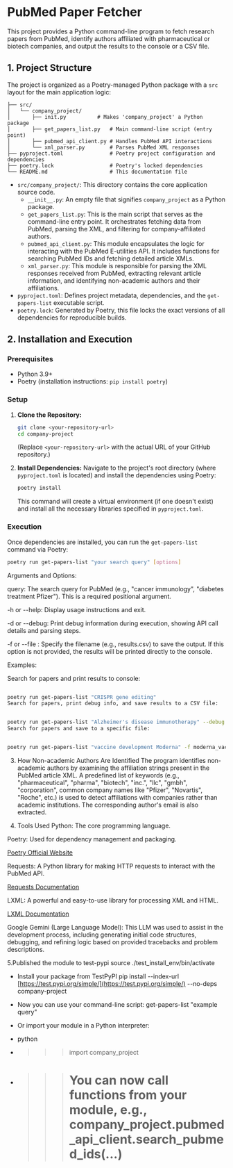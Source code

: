 # PubMed Paper Fetcher

This project provides a Python command-line program to fetch research papers from PubMed, identify authors affiliated with pharmaceutical or biotech companies, and output the results to the console or a CSV file.

## 1. Project Structure

The project is organized as a Poetry-managed Python package with a `src` layout for the main application logic:
```company-project/
├── src/
│   └── company_project/
│       ├── init.py          # Makes 'company_project' a Python package
│       ├── get_papers_list.py   # Main command-line script (entry point)
│       ├── pubmed_api_client.py # Handles PubMed API interactions
│       └── xml_parser.py        # Parses PubMed XML responses
├── pyproject.toml               # Poetry project configuration and dependencies
├── poetry.lock                  # Poetry's locked dependencies
└── README.md                    # This documentation file
```
* `src/company_project/`: This directory contains the core application source code.
    * `__init__.py`: An empty file that signifies `company_project` as a Python package.
    * `get_papers_list.py`: This is the main script that serves as the command-line entry point. It orchestrates fetching data from PubMed, parsing the XML, and filtering for company-affiliated authors.
    * `pubmed_api_client.py`: This module encapsulates the logic for interacting with the PubMed E-utilities API. It includes functions for searching PubMed IDs and fetching detailed article XMLs.
    * `xml_parser.py`: This module is responsible for parsing the XML responses received from PubMed, extracting relevant article information, and identifying non-academic authors and their affiliations.
* `pyproject.toml`: Defines project metadata, dependencies, and the `get-papers-list` executable script.
* `poetry.lock`: Generated by Poetry, this file locks the exact versions of all dependencies for reproducible builds.

## 2. Installation and Execution

### Prerequisites

* Python 3.9+
* Poetry (installation instructions: `pip install poetry`)

### Setup

1.  **Clone the Repository:**
    ```bash
    git clone <your-repository-url>
    cd company-project
    ```
    (Replace `<your-repository-url>` with the actual URL of your GitHub repository.)

2.  **Install Dependencies:**
    Navigate to the project's root directory (where `pyproject.toml` is located) and install the dependencies using Poetry:
    ```bash
    poetry install
    ```
    This command will create a virtual environment (if one doesn't exist) and install all the necessary libraries specified in `pyproject.toml`.

### Execution

Once dependencies are installed, you can run the `get-papers-list` command via Poetry:

```bash
poetry run get-papers-list "your search query" [options]
```
Arguments and Options:

query: The search query for PubMed (e.g., "cancer immunology", "diabetes treatment Pfizer"). This is a required positional argument.

-h or --help: Display usage instructions and exit.

-d or --debug: Print debug information during execution, showing API call details and parsing steps.

-f <filename> or --file <filename>: Specify the filename (e.g., results.csv) to save the output. If this option is not provided, the results will be printed directly to the console.

Examples:

Search for papers and print results to console:

```Bash

poetry run get-papers-list "CRISPR gene editing"
Search for papers, print debug info, and save results to a CSV file:
```
```Bash

poetry run get-papers-list "Alzheimer's disease immunotherapy" --debug --file alz_results.csv
Search for papers and save to a specific file:
```
```Bash

poetry run get-papers-list "vaccine development Moderna" -f moderna_vaccines.csv
```
3. How Non-academic Authors Are Identified
The program identifies non-academic authors by examining the affiliation strings present in the PubMed article XML. A predefined list of keywords (e.g., "pharmaceutical", "pharma", "biotech", "inc.", "llc", "gmbh", "corporation", common company names like "Pfizer", "Novartis", "Roche", etc.) is used to detect affiliations with companies rather than academic institutions. The corresponding author's email is also extracted.

4. Tools Used
Python: The core programming language.

Poetry: Used for dependency management and packaging.

[Poetry Official Website](https://python-poetry.org/)

Requests: A Python library for making HTTP requests to interact with the PubMed API.

[Requests Documentation](https://requests.readthedocs.io/en/latest/)

LXML: A powerful and easy-to-use library for processing XML and HTML.

[LXML Documentation](https://lxml.de/tutorial.html)

Google Gemini (Large Language Model): This LLM was used to assist in the development process, including generating initial code structures, debugging, and refining logic based on provided tracebacks and problem descriptions.

5.Published the module to test-pypi
source ./test_install_env/bin/activate

* Install your package from TestPyPI
pip install --index-url [https://test.pypi.org/simple/](https://test.pypi.org/simple/) --no-deps company-project

* Now you can use your command-line script:
get-papers-list "example query"

* Or import your module in a Python interpreter:
* python
* >>> import company_project
* >>> # You can now call functions from your module, e.g., company_project.pubmed_api_client.search_pubmed_ids(...)
